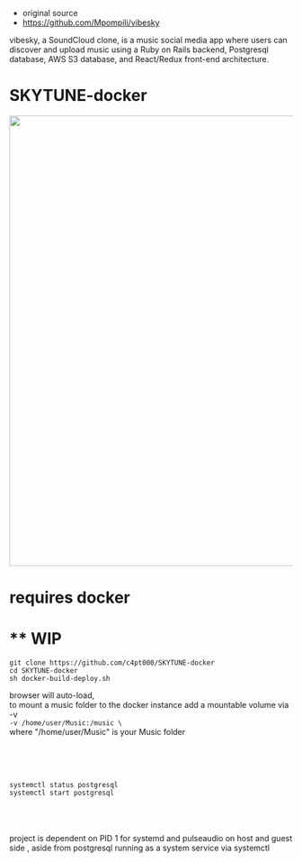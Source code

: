 * original source
* https://github.com/Mpompili/vibesky

vibesky, a SoundCloud clone, is a music social media app where users can discover and upload music using a Ruby on Rails backend, Postgresql database, AWS S3 database, and React/Redux front-end architecture. 



# SKYTUNE-docker

<p align="center"><img src="https://i.imgur.com/wepal9D.jpg" width="800"></p>



# requires docker

# ** WIP

```git clone https://github.com/c4pt000/SKYTUNE-docker```
<br>
```cd SKYTUNE-docker```
<br>
```sh docker-build-deploy.sh```
<br>

browser will auto-load,
<br>
to mount a music folder to the docker instance add a mountable volume via -v
<br>
```-v /home/user/Music:/music \ ```
<br>
where "/home/user/Music" is your Music folder


<br>
<br>
<br>

```systemctl status postgresql```
<br>
```systemctl start postgresql```

<br>
<br>
<br>
project is dependent on PID 1 for systemd and pulseaudio on host and guest side , aside from postgresql running as a system 
service via systemctl
<br>

<br>
<br>


